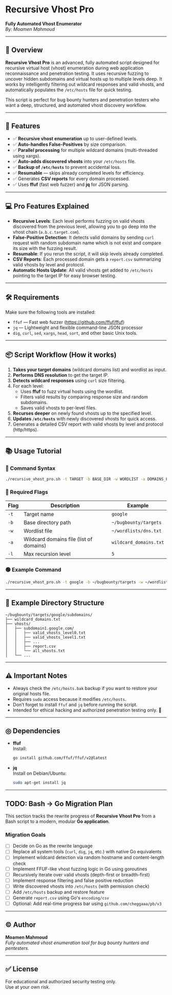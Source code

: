 
# Recursive Vhost Pro  
**Fully Automated Vhost Enumerator**  
_By: Moamen Mahmoud_

---

## 🚀 Overview

**Recursive Vhost Pro** is an advanced, fully automated script designed for recursive virtual host (vhost) enumeration during web application reconnaissance and penetration testing. It uses recursive fuzzing to uncover hidden subdomains and virtual hosts up to multiple levels deep. It works by intelligently filtering out wildcard responses and valid vhosts, and automatically populates the `/etc/hosts` file for quick testing.

This script is perfect for bug bounty hunters and penetration testers who want a deep, structured, and automated vhost discovery workflow.

---

## 🎯 Features

- ✅ **Recursive vhost enumeration** up to user-defined levels.
- ✅ **Auto-handles False-Positives** by size comparison.
- ✅ **Parallel processing** for multiple wildcard domains (multi-threaded using xargs).
- ✅ **Auto-adds discovered vhosts** into your `/etc/hosts` file.
- ✅ **Backup of `/etc/hosts`** to prevent accidental loss.
- ✅ **Resumable** — skips already completed levels for efficiency.
- ✅ Generates **CSV reports** for every domain processed.
- ✅ Uses **ffuf** (fast web fuzzer) and **jq** for JSON parsing.

---

## 💻 Pro Features Explained

- **Recursive Levels**: Each level performs fuzzing on valid vhosts discovered from the previous level, allowing you to go deep into the vhost chain (`a.b.c.target.com`).
- **False-Positive Detection**: It detects valid domains by sending `curl` request with random subdomain name which is not exist and compare its size with the fuzzing result.
- **Resumable**: If you rerun the script, it will skip levels already completed.
- **CSV Reports**: Each processed domain gets a `report.csv` summarizing valid vhosts by level and protocol.
- **Automatic Hosts Update**: All valid vhosts get added to `/etc/hosts` pointing to the target IP for easy browser testing.

---

## 🛠️ Requirements

Make sure the following tools are installed:

- `ffuf` — Fast web fuzzer (https://github.com/ffuf/ffuf)
- `jq` — Lightweight and flexible command-line JSON processor
- `dig`, `curl`, `sed`, `xargs`, `head`, `sort`, and other basic Unix tools.

---

## 📦 Script Workflow (How it works)

1. **Takes your target domains** (wildcard domains list) and wordlist as input.
2. **Performs DNS resolution** to get the target IP.
3. **Detects wildcard responses** using `curl` size filtering.
4. For each level:
   - Uses **ffuf** to fuzz virtual hosts using the wordlist.
   - Filters valid results by comparing response size and random subdomains.
   - Saves valid vhosts to per-level files.
5. **Recurses deeper** on newly found vhosts up to the specified level.
6. **Updates `/etc/hosts`** with newly discovered vhosts for quick access.
7. Generates a detailed CSV report with valid vhosts by level and protocol (http/https).

---

## 📚 Usage Tutorial

### 📝 Command Syntax

```bash
./recursive_vhost_pro.sh -t TARGET -b BASE_DIR -w WORDLIST -a DOMAINS_FILE -l MAX_LEVEL
```

### 🏴 Required Flags

| Flag | Description                          | Example                           |
|------|--------------------------------------|-----------------------------------|
| `-t` | Target name                           | `google`                          |
| `-b` | Base directory path                   | `~/bugbounty/targets`             |
| `-w` | Wordlist file                         | `~/wordlists/dns.txt`             |
| `-a` | Wildcard domains file (list of domains)| `wildcard_domains.txt`           |
| `-l` | Max recursion level                   | `5`                               |

### 🟢 Example Command

```bash
./recursive_vhost_pro.sh -t google -b ~/bugbounty/targets -w ~/wordlists/dns.txt -a wildcard_domains.txt -l 5
```

---

## 📂 Example Directory Structure

```
~/bugbounty/targets/google/subdomains/
├── wildcard_domains.txt
├── vhosts/
│   ├── subdomain1.google.com/
│   │   ├── valid_vhosts_level0.txt
│   │   ├── valid_vhosts_level1.txt
│   │   ├── ...
│   │   ├── report.csv
│   │   └── all_vhosts.txt
│   └── ...
```

---



## ⚠️ Important Notes

- Always check the `/etc/hosts.bak` backup if you want to restore your original hosts file.
- Requires `sudo` access because it modifies `/etc/hosts`.
- Don’t forget to install `ffuf` and `jq` before running the script.
- Intended for ethical hacking and authorized penetration testing only. 🚨

---

## ◎ Dependencies

- **ffuf**  
  Install:  
  ```bash
  go install github.com/ffuf/ffuf/v2@latest
  ```

- **jq**  
  Install on Debian/Ubuntu:  
  ```bash
  sudo apt-get install jq
  ```

---

## TODO: Bash → Go Migration Plan

This section tracks the rewrite progress of **Recursive Vhost Pro** from a Bash script to a modern, modular **Go application**.

### Migration Goals

- [ ] Decide on Go as the rewrite language
- [ ] Replace all system tools (`curl`, `dig`, `jq`, etc.) with native Go equivalents
- [ ] Implement wildcard detection via random hostname and content-length check
- [ ] Implement FFUF-like vhost fuzzing logic in Go using goroutines
- [ ] Recursively iterate over valid vhosts (depth-first or breadth-first)
- [ ] Implement response filtering and false positive reduction
- [ ] Write discovered vhosts into `/etc/hosts` (with permission check)
- [ ] Add `/etc/hosts` backup and restore feature
- [ ] Generate `report.csv` using Go's `encoding/csv`
- [ ] Optional: Add real-time progress bar using `github.com/cheggaaa/pb/v3`

---

## © Author

**Moamen Mahmoud**  
_Fully automated vhost enumeration tool for bug bounty hunters and pentesters._

---

## ✅ License

For educational and authorized security testing only.  
Use at your own risk.
